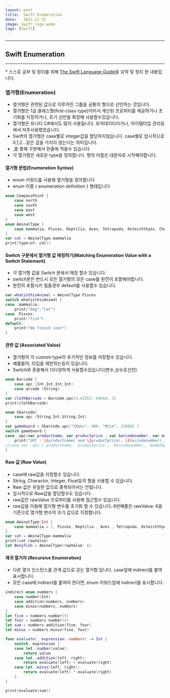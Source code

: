 ```yaml
---
layout: post
title:  Swift Enumeration
date:   2022-12-31
image: Swift_logo.webp
tags: [Swift]
---
```


---
## Swift Enumeration
---
\* 스스로 공부 및 정리를 위해 [The Swift Language Guide](https://jusung.gitbook.io/the-swift-language-guide/)을 요약 및 정리 한 내용입니다. 

### 열거형(Enumeration)
   - 열거형은 관련된 값으로 이루어진 그룹을 공통의 형으로 선언하는 것입니다.
   - 열거형은 1급 클래스형(first-class type)이어서 계산된 프로퍼티를 제공하거나 초기화를 지정하거나, 초기 선언을 확장해 사용할수있습니다.
   - 열거형은 유니티 C#에서도 많이 사용됩니다. 유저데이터라거나, 아이탬타입 관리등에서 자주사용했었습니다.
   - Swift의 열거형은 case별로 integer값을 할당하지않습니다. case별로 암시적으로 0,1,2...같은 값을 가지지 않는다는 의미입니다.
   - ,를 통해 구분해서 한줄에 적을수 있습니다
   - 각 열거형은 새로운 type을 정의합니다. 형의 이름은 대문자로 시작해야합니다.

#### 열거형 문법(Enumeration Syntax)
   - enum 키워드를 사용해 열거형을 정의합니다
   - enum 이름 { enumeration definition } 형태입니다

```swift
enum CompassPoint {
    case north
    case south
    case east
    case west
}
enum AminalType {
    case mammalia, Pisces, Reptilia, Aves, Tetrapoda, Osteichthyes, Chondrichthyes, Placodermi
}
var cat = AminalType.mammalia
print(type(of: cat))
```

#### Switch 구문에서 열거형 값 매칭하기(Matching Enumeration Value with a Switch Statement)
   - 각 열거형 값을 Switch 문에서 매칭 할수 있습니다.
   - switch문은 반드시 모든 열거형의 모든 case를 완전히 포함해야합니다.
   - 완전히 포함시키 힘들경우 default를 사용할수 있습니다.

```swift
var whatisthisAnimal = AminalType.Pisces
switch whatisthisAnimal {
case .mammalia:
    print("Dog","Cat")
case .Pisces:
    print("fish")
default:
    print("We finish soon")
}
```

#### 관련 값 (Associated Value)
   - 열거형의 각 custom type의 추가적인 정보를 저장할수 있습니다.
   - 예를들어, 타입을 제한하는등이 있습니다.
   - Switch와 혼용해서 더다양하게 사용할수있습니다(변수,상수로선언)

```swift
enum Barcode {
    case upc (Int,Int,Int,Int)
    case qrcode (String)
}
var clothBarcode = Barcode.upc(4,42553, 64564, 3)
print(clothBarcode)

enum Sbarcode{
    case upc (String,Int,String,Int)
}
var gameboard = Sbarcode.upc("XXbox", 400, "Mico", 210601 )
switch gameboard {
case .upc(var productname, var pruductprice , var barcodenumber, var madeday):
    print("UPC : \(productname) and \(pruductprice), \(barcodenumber), \(madeday)")
//case var .upc ( productname,  pruductprice ,  barcodenumber,  madeday): 처럼 사용도 가능합니다.
}
```

#### Raw 값 (Raw Value)
   - case에 raw값을 지정할수 있습니다.
   - String, Charactor, Integer, Float등의 형을 사용할 수 있습니다. 
   - Raw 값은 유일한 값으로 중복되어서는 안됩니다.
   - 암시적으로 Raw값을 할당할수도 있습니다.
   - raw값은 rawValue 프로퍼티를 사용해 접근할수 있습니다.
   - raw값을 이용해 열거형 변수를 초기화 할 수 있습니다. 6번째줄은 rawValue: 6을 기준으로 열거형 변수의 초기 값으로 지정합니다.

```swift
enum AminalType:Int {
    case mammalia = 1, Pisces, Reptilia , Aves , Tetrapoda, Osteichthyes, Chondrichthyes, Placodermi
}
var cat = AminalType.mammalia
print(cat.rawValue)
let Bonyfish = AminalType(rawValue: 6)
```

#### 재귀 열거자 (Recursive Enumeration)
   - 다른 열거 인스턴스를 관계 값으로 갖는 열거형 입니다. case앞에 indirect를 붙여 표시합니다.
   - 모든 case에 indirect를 붙여야 한다면, enum 키워드앞에 indirect를 표시합니다.

```swift
indirect enum numbers {
    case number(Int)
    case addition(numbers, numbers)
    case minus(numbers, numbers)
}
let five = numbers.number(5)
let four = numbers.number(4)
let sum = numbers.addition(five, four)
let minus = numbers.minus(five, four)

func evaluate(_ expression: numbers) -> Int {
    switch  expression {
    case let .number(value):
        return value
    case let .addition(left, right):
        return evaluate(left) + evaluate(right)
    case let .minus(left, right):
        return evaluate(left) * evaluate(right)
    }
}

print(evaluate(sum))
```